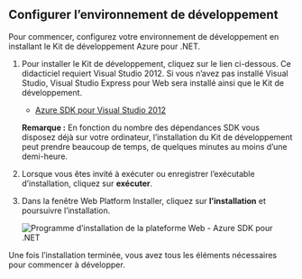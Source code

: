 <h2><a name="setupdevenv"></a>Configurer l’environnement de développement</h2>

Pour commencer, configurez votre environnement de développement en installant le Kit de développement Azure pour .NET.

1. Pour installer le Kit de développement, cliquez sur le lien ci-dessous. Ce didacticiel requiert Visual Studio 2012. Si vous n’avez pas installé Visual Studio, Visual Studio Express pour Web sera installé ainsi que le Kit de développement.

    - [Azure SDK pour Visual Studio 2012][]

    **Remarque :** En fonction du nombre des dépendances SDK vous disposez déjà sur votre ordinateur, l’installation du Kit de développement peut prendre beaucoup de temps, de quelques minutes au moins d’une demi-heure.

2. Lorsque vous êtes invité à exécuter ou enregistrer l’exécutable d’installation, cliquez sur **exécuter**.

3. Dans la fenêtre Web Platform Installer, cliquez sur **l’installation** et poursuivre l’installation.

    ![Programme d’installation de la plateforme Web - Azure SDK pour .NET][WebPIAzureSdk]

Une fois l’installation terminée, vous avez tous les éléments nécessaires pour commencer à développer.

[Azure SDK pour Visual Studio 2012]: http://go.microsoft.com/fwlink/?LinkID=324323
[WebPIAzureSdk]: ./media/install-sdk-2012-only/WebPI46-2012.png
